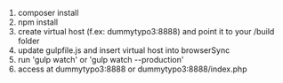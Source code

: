 1. composer install
2. npm install
3. create virtual host (f.ex: dummytypo3:8888) and point it to your /build folder
4. update gulpfile.js and insert virtual host into browserSync
5. run 'gulp watch' or 'gulp watch --production'
6. access at dummytypo3:8888 or dummytypo3:8888/index.php